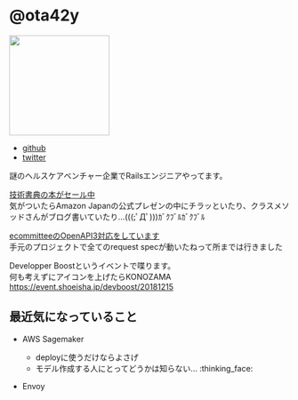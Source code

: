 # @ota42y
<img src="https://avatars1.githubusercontent.com/u/6755375?s=400&u=b672166e12b77fb22553348ac4d9fb035b69381c&v=4" width=180 />

- [github](https://github.com/ota42y)
- [twitter](https://twitter.com/ota42y)

謎のヘルスケアベンチャー企業でRailsエンジニアやってます。  

[技術書典の本がセール中](https://internet.watch.impress.co.jp/docs/news/1152862.html)  
気がついたらAmazon Japanの公式プレゼンの中にチラッといたり、クラスメソッドさんがブログ書いていたり…(((;ﾟДﾟ)))ｶﾞｸﾌﾞﾙｶﾞｸﾌﾞﾙ

[ecommitteeのOpenAPI3対応をしています](https://ota42y.com/blog/2018/11/19/committee_3/)    
手元のプロジェクトで全てのrequest specが動いたねって所までは行きました

Developper Boostというイベントで喋ります。  
何も考えずにアイコンを上げたらKONOZAMA  
https://event.shoeisha.jp/devboost/20181215

## 最近気になっていること
- AWS Sagemaker
  - deployに使うだけならよさげ
  - モデル作成する人にとってどうかは知らない… :thinking_face:

- Envoy
